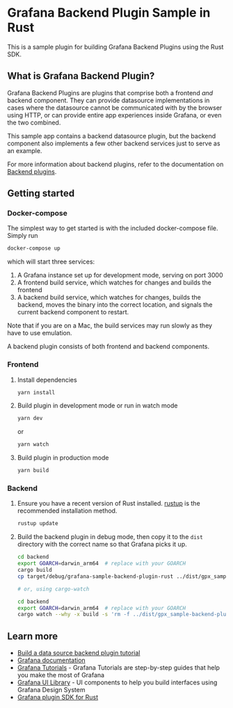 # Grafana Backend Plugin Sample in Rust

This is a sample plugin for building Grafana Backend Plugins using the Rust SDK.

## What is Grafana Backend Plugin?

Grafana Backend Plugins are plugins that comprise both a frontend _and_ backend component. They can provide datasource implementations in cases where the datasource cannot be communicated with by the browser using HTTP, or can provide entire app experiences inside Grafana, or even the two combined.

This sample app contains a backend datasource plugin, but the backend component also implements a few other backend services just to serve as an example.

For more information about backend plugins, refer to the documentation on [Backend plugins](https://grafana.com/docs/grafana/latest/developers/plugins/backend/).

## Getting started

### Docker-compose

The simplest way to get started is with the included docker-compose file. Simply run

```bash
docker-compose up
```

which will start three services:

1. A Grafana instance set up for development mode, serving on port 3000
2. A frontend build service, which watches for changes and builds the frontend
3. A backend build service, which watches for changes, builds the backend, moves the binary into the correct location, and signals the current backend component to restart.

Note that if you are on a Mac, the build services may run slowly as they have to use emulation.

A backend plugin consists of both frontend and backend components.

### Frontend

1. Install dependencies

   ```bash
   yarn install
   ```

2. Build plugin in development mode or run in watch mode

   ```bash
   yarn dev
   ```

   or

   ```bash
   yarn watch
   ```

3. Build plugin in production mode

   ```bash
   yarn build
   ```

### Backend

1. Ensure you have a recent version of Rust installed. [rustup](https://rustup.rs/) is the recommended installation method.

   ```bash
   rustup update
   ```

2. Build the backend plugin in debug mode, then copy it to the `dist` directory with the correct name so that Grafana picks it up.

   ```bash
   cd backend
   export GOARCH=darwin_arm64  # replace with your GOARCH
   cargo build
   cp target/debug/grafana-sample-backend-plugin-rust ../dist/gpx_sample-backend-plugin-rust_${GOARCH}

   # or, using cargo-watch

   cd backend
   export GOARCH=darwin_arm64  # replace with your GOARCH
   cargo watch --why -x build -s 'rm -f ../dist/gpx_sample-backend-plugin-rust_${GOARCH} && cp target/debug/grafana-sample-backend-plugin-rust ../dist/gpx_sample-backend-plugin-rust_${GOARCH}' -c -w .
   ```

## Learn more

- [Build a data source backend plugin tutorial](https://grafana.com/tutorials/build-a-data-source-backend-plugin)
- [Grafana documentation](https://grafana.com/docs/)
- [Grafana Tutorials](https://grafana.com/tutorials/) - Grafana Tutorials are step-by-step guides that help you make the most of Grafana
- [Grafana UI Library](https://developers.grafana.com/ui) - UI components to help you build interfaces using Grafana Design System
- [Grafana plugin SDK for Rust](https://github.com/sd2k/grafana-plugin-sdk-rust)
